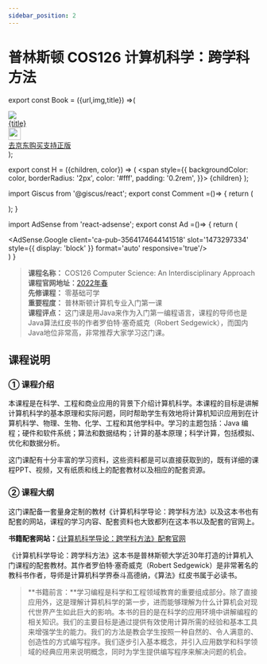 ```yaml
---
sidebar_position: 2
---
```


# 普林斯顿 COS126 计算机科学：跨学科方法  
 
export const Book = ({url,img,title}) =>(
<div class="bookitem">
  <a href={url} target="_blank" class="book-content">
    <div class="book-img">
      <img src={img} />
    </div>
    <div class="book-detail">
      <div class="book-title">{title}</div>
      <div class="boook-desc">
        <img width="25" height="25" src="https://hackweek-1251009918.cos.ap-shanghai.myqcloud.com/hackway/cs/jd.svg" />
        <div class="book-jd">去京东购买支持正版</div>
      </div>
    </div>
  </a>
  </div> 
);

export const H = ({children, color}) => (
  <span
    style={{
      backgroundColor: color,
      borderRadius: '2px',
      color: '#fff',
      padding: '0.2rem',
    }}>
    {children}
  </span>
);

import Giscus from '@giscus/react';
export const Comment =()=> {
  return (
   <div className="comments-container">
      <Giscus
        src="https://giscus.app/client.js"
        id="comments"
        repo="lidongyx/hackwaydoc"
        repoId="R_kgDOHUMOyA"
        category="Announcements"
        categoryId="DIC_kwDOHUMOyM4CPCtD"
        mapping="title"
        reactionsEnabled="1"
        emitMetadata="0"
        inputPosition="top"
        theme="light"
        lang="zh-CN"
        crossorigin="anonymous"
      />
    </div>
  );
}

import AdSense from 'react-adsense';
export const Ad =()=> {
  return (
    <div className="ad-container">
      <AdSense.Google
        client='ca-pub-3564174644141518'
        slot='1473297334'
        style={{ display: 'block' }}
        format='auto'
        responsive='true'/>
    </div>
  )
}


>**课程名称：** COS126 Computer Science: An Interdisciplinary Approach  
**课程官网地址：**[2022年春](https://www.cs.princeton.edu/courses/archive/spr22/cos126/)  
**先修课程：** 零基础可学  
**重要程度：** 普林斯顿计算机专业入门第一课       
**课程评点：** 这门课是用Java来作为入门第一编程语言，课程的导师也是Java算法红皮书的作者罗伯特·塞奇威克（Robert Sedgewick），而国内Java地位非常高，非常推荐大家学习这门课。


## 课程说明
### ① 课程介绍
本课程是在科学、工程和商业应用的背景下介绍计算机科学。本课程的目标是讲解计算机科学的基本原理和实际问题，同时帮助学生有效地将计算机知识应用到在计算机科学、物理、生物、化学、工程和其他学科中。学习的主题包括：Java 编程；硬件和软件系统；算法和数据结构；计算的基本原理；科学计算，包括模拟、优化和数据分析。

这门课配有十分丰富的学习资料，这些资料都是可以直接获取到的，既有详细的课程PPT、视频，又有纸质和线上的配套教材以及相应的配套资源。

### ② 课程大纲
这门课配备一套量身定制的教材《计算机科学导论：跨学科方法》以及这本书也有配套的网站，课程的学习内容、配套资料也大致都列在这本书以及配套的官网上。

**书籍配套网站：**[《计算机科学导论：跨学科方法》配套官网](https://introcs.cs.princeton.edu/java/home/)

《计算机科学导论：跨学科方法》这本书是普林斯顿大学近30年打造的计算机入门课程的配套教材。其作者罗伯特·塞奇威克（Robert Sedgewick）是非常著名的教科书作者，导师是计算机科学界泰斗高德纳，《算法》红皮书属于必读书。

>**书籍前言：**学习编程是科学和工程领域教育的重要组成部分。除了直接应用外，这是理解计算机科学的第一步，进而能够理解为什么计算机会对现代世界产生如此巨大的影响。本书的目的是在科学的应用环境中讲解编程的相关知识。我们的主要目标是通过提供有效使用计算所需的经验和基本工具来增强学生的能力。我们的方法是教会学生按照一种自然的、令人满意的、创造性的方式编写程序。我们逐步引入基本概念，并引入应用数学和科学领域的经典应用来说明概念，同时为学生提供编写程序来解决问题的机会。

<Book img="https://hackweek-1251009918.cos.ap-shanghai.myqcloud.com/hackway/cs/s33545766.jpeg" url="https://item.jd.com/12794096.html" title="计算机科学导论：跨学科方法"></Book>







<Comment></Comment>

